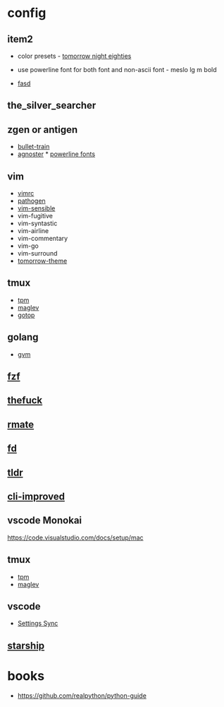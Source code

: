 # config

## item2

- color presets - [tomorrow night eighties](https://github.com/chriskempson/tomorrow-theme/tree/master/iTerm2)
- use powerline font for both font and non-ascii font - meslo lg m bold

- [fasd](https://github.com/clvv/fasd)

## the_silver_searcher

## zgen or antigen

- [bullet-train](https://github.com/caiogondim/bullet-train.zsh)
- [agnoster](https://github.com/nvbn/thefuck) \* [powerline fonts](https://github.com/powerline/fonts)

## vim

- [vimrc](https://github.com/amix/vimrc)
- [pathogen](https://github.com/tpope/vim-pathogen)
- [vim-sensible](https://github.com/tpope/vim-sensible)
- vim-fugitive
- vim-syntastic
- vim-airline
- vim-commentary
- vim-go
- vim-surround
- [tomorrow-theme](https://github.com/chriskempson/tomorrow-theme)

## tmux

- [tpm](https://github.com/tmux-plugins/tpm)
- [maglev](https://github.com/caiogondim/maglev)
- [gotop](https://github.com/cjbassi/gotop)

## golang

- [gvm](https://github.com/moovweb/gvm)

## [fzf](https://github.com/junegunn/fzf)

## [thefuck](https://github.com/nvbn/thefuck)

## [rmate](https://github.com/rafaelmaiolla/remote-vscode)

## [fd](https://github.com/sharkdp/fd/)

## [tldr](https://tldr.sh/)

## [cli-improved](https://remysharp.com/2018/08/23/cli-improved)

## vscode Monokai

https://code.visualstudio.com/docs/setup/mac

## tmux

- [tpm](https://github.com/tmux-plugins/tpm)
- [maglev](https://github.com/caiogondim/maglev)

## vscode

- [Settings Sync](https://marketplace.visualstudio.com/items?itemName=Shan.code-settings-sync)

## [starship](https://starship.rs/)

# books

- https://github.com/realpython/python-guide
